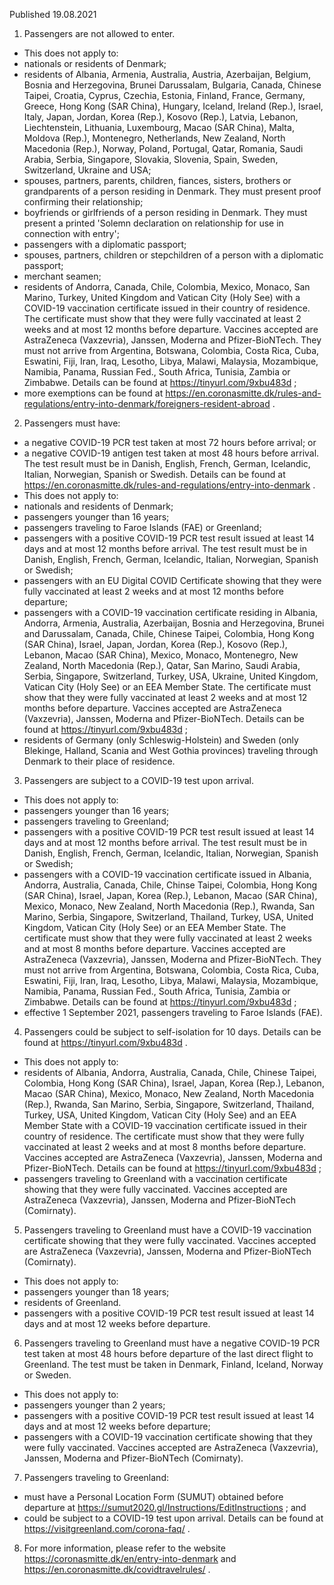 Published 19.08.2021
1. Passengers are not allowed to enter.
- This does not apply to:
- nationals or residents of Denmark;
- residents of Albania, Armenia, Australia, Austria, Azerbaijan, Belgium, Bosnia and Herzegovina, Brunei Darussalam, Bulgaria, Canada, Chinese Taipei, Croatia, Cyprus, Czechia, Estonia, Finland, France, Germany, Greece, Hong Kong (SAR China), Hungary, Iceland, Ireland (Rep.), Israel, Italy, Japan, Jordan, Korea (Rep.), Kosovo (Rep.), Latvia, Lebanon, Liechtenstein, Lithuania, Luxembourg, Macao (SAR China), Malta, Moldova (Rep.), Montenegro, Netherlands, New Zealand, North Macedonia (Rep.), Norway, Poland, Portugal, Qatar, Romania, Saudi Arabia, Serbia, Singapore, Slovakia, Slovenia, Spain, Sweden, Switzerland, Ukraine and USA;
- spouses, partners, parents, children, fiances, sisters, brothers or grandparents of a person residing in Denmark. They must present proof confirming their relationship;
- boyfriends or girlfriends of a person residing in Denmark. They must present a printed 'Solemn declaration on relationship for use in connection with entry';
- passengers with a diplomatic passport;
- spouses, partners, children or stepchildren of a person with a diplomatic passport;
- merchant seamen;
- residents of Andorra, Canada, Chile, Colombia, Mexico, Monaco, San Marino, Turkey, United Kingdom and Vatican City (Holy See) with a COVID-19 vaccination certificate issued in their country of residence. The certificate must show that they were fully vaccinated at least 2 weeks and at most 12 months before departure. Vaccines accepted are AstraZeneca (Vaxzevria), Janssen, Moderna and Pfizer-BioNTech. They must not arrive from Argentina, Botswana, Colombia, Costa Rica, Cuba, Eswatini, Fiji, Iran, Iraq, Lesotho, Libya, Malawi, Malaysia, Mozambique, Namibia, Panama, Russian Fed., South Africa, Tunisia, Zambia or Zimbabwe. Details can be found at <a href="https://tinyurl.com/9xbu483d">https://tinyurl.com/9xbu483d</a> ;
- more exemptions can be found at <a href="https://en.coronasmitte.dk/rules-and-regulations/entry-into-denmark/foreigners-resident-abroad">https://en.coronasmitte.dk/rules-and-regulations/entry-into-denmark/foreigners-resident-abroad</a> .
2. Passengers must have:
- a negative COVID-19 PCR test taken at most 72 hours before arrival; or
- a negative COVID-19 antigen test taken at most 48 hours before arrival.
The test result must be in Danish, English, French, German, Icelandic, Italian, Norwegian, Spanish or Swedish. Details can be found at <a href="https://en.coronasmitte.dk/rules-and-regulations/entry-into-denmark">https://en.coronasmitte.dk/rules-and-regulations/entry-into-denmark</a> .
- This does not apply to:
- nationals and residents of Denmark;
- passengers younger than 16 years;
- passengers traveling to Faroe Islands (FAE) or Greenland;
- passengers with a positive COVID-19 PCR test result issued at least 14 days and at most 12 months before arrival. The test result must be in Danish, English, French, German, Icelandic, Italian, Norwegian, Spanish or Swedish;
- passengers with an EU Digital COVID Certificate showing that they were fully vaccinated at least 2 weeks and at most 12 months before departure;
- passengers with a COVID-19 vaccination certificate residing in Albania, Andorra, Armenia, Australia, Azerbaijan, Bosnia and Herzegovina, Brunei and Darussalam, Canada, Chile, Chinese Taipei, Colombia, Hong Kong (SAR China), Israel, Japan, Jordan, Korea (Rep.), Kosovo (Rep.), Lebanon, Macao (SAR China), Mexico, Monaco, Montenegro, New Zealand, North Macedonia (Rep.), Qatar, San Marino, Saudi Arabia, Serbia, Singapore, Switzerland, Turkey, USA, Ukraine, United Kingdom, Vatican City (Holy See) or an EEA Member State. The certificate must show that they were fully vaccinated at least 2 weeks and at most 12 months before departure. Vaccines accepted are AstraZeneca (Vaxzevria), Janssen, Moderna and Pfizer-BioNTech. Details can be found at <a href="https://tinyurl.com/9xbu483d">https://tinyurl.com/9xbu483d</a> ;
- residents of Germany (only Schleswig-Holstein) and Sweden (only Blekinge, Halland, Scania and West Gothia provinces) traveling through Denmark to their place of residence.
3. Passengers are subject to a COVID-19 test upon arrival.
- This does not apply to:
- passengers younger than 16 years;
- passengers traveling to Greenland;
- passengers with a positive COVID-19 PCR test result issued at least 14 days and at most 12 months before arrival. The test result must be in Danish, English, French, German, Icelandic, Italian, Norwegian, Spanish or Swedish;
- passengers with a COVID-19 vaccination certificate issued in Albania, Andorra, Australia, Canada, Chile, Chinse Taipei, Colombia, Hong Kong (SAR China), Israel, Japan, Korea (Rep.), Lebanon, Macao (SAR China), Mexico, Monaco, New Zealand, North Macedonia (Rep.), Rwanda, San Marino, Serbia, Singapore, Switzerland, Thailand, Turkey, USA, United Kingdom, Vatican City (Holy See) or an EEA Member State. The certificate must show that they were fully vaccinated at least 2 weeks and at most 8 months before departure. Vaccines accepted are AstraZeneca (Vaxzevria), Janssen, Moderna and Pfizer-BioNTech. They must not arrive from Argentina, Botswana, Colombia, Costa Rica, Cuba, Eswatini, Fiji, Iran, Iraq, Lesotho, Libya, Malawi, Malaysia, Mozambique, Namibia, Panama, Russian Fed., South Africa, Tunisia, Zambia or Zimbabwe. Details can be found at <a href="https://tinyurl.com/9xbu483d">https://tinyurl.com/9xbu483d</a> ;
- effective 1 September 2021, passengers traveling to Faroe Islands (FAE).
4. Passengers could be subject to self-isolation for 10 days. Details can be found at <a href="https://tinyurl.com/9xbu483d">https://tinyurl.com/9xbu483d</a> .
- This does not apply to:
- residents of Albania, Andorra, Australia, Canada, Chile, Chinese Taipei, Colombia, Hong Kong (SAR China), Israel, Japan, Korea (Rep.), Lebanon, Macao (SAR China), Mexico, Monaco, New Zealand, North Macedonia (Rep.), Rwanda, San Marino, Serbia, Singapore, Switzerland, Thailand, Turkey, USA, United Kingdom, Vatican City (Holy See) and an EEA Member State with a COVID-19 vaccination certificate issued in their country of residence. The certificate must show that they were fully vaccinated at least 2 weeks and at most 8 months before departure. Vaccines accepted are AstraZeneca (Vaxzevria), Janssen, Moderna and Pfizer-BioNTech. Details can be found at <a href="https://tinyurl.com/9xbu483d">https://tinyurl.com/9xbu483d</a> ;
- passengers traveling to Greenland with a vaccination certificate showing that they were fully vaccinated. Vaccines accepted are AstraZeneca (Vaxzevria), Janssen, Moderna and Pfizer-BioNTech (Comirnaty).
5. Passengers traveling to Greenland must have a COVID-19 vaccination certificate showing that they were fully vaccinated. Vaccines accepted are AstraZeneca (Vaxzevria), Janssen, Moderna and Pfizer-BioNTech (Comirnaty).
- This does not apply to:
- passengers younger than 18 years;
- residents of Greenland.
- passengers with a positive COVID-19 PCR test result issued at least 14 days and at most 12 weeks before departure.
6. Passengers traveling to Greenland must have a negative COVID-19 PCR test taken at most 48 hours before departure of the last direct flight to Greenland. The test must be taken in Denmark, Finland, Iceland, Norway or Sweden.
- This does not apply to:
- passengers younger than 2 years;
- passengers with a positive COVID-19 PCR test result issued at least 14 days and at most 12 weeks before departure;
- passengers with a COVID-19 vaccination certificate showing that they were fully vaccinated. Vaccines accepted are AstraZeneca (Vaxzevria), Janssen, Moderna and Pfizer-BioNTech (Comirnaty).
7. Passengers traveling to Greenland:
- must have a Personal Location Form (SUMUT) obtained before departure at <a href="https://sumut2020.gl/Instructions/EditInstructions">https://sumut2020.gl/Instructions/EditInstructions</a> ; and
- could be subject to a COVID-19 test upon arrival. Details can be found at <a href="https://visitgreenland.com/corona-faq/">https://visitgreenland.com/corona-faq/</a> .
8. For more information, please refer to the website <a href="https://coronasmitte.dk/en/entry-into-denmark">https://coronasmitte.dk/en/entry-into-denmark</a> and <a href="https://en.coronasmitte.dk/covidtravelrules/">https://en.coronasmitte.dk/covidtravelrules/</a> .

